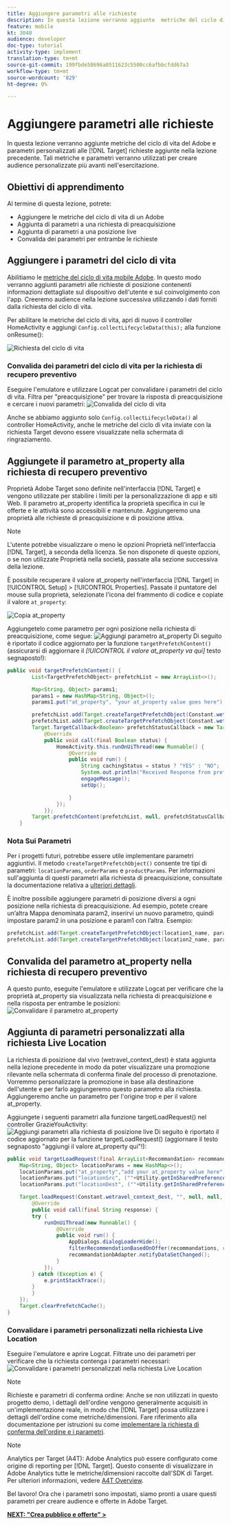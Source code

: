 ```yaml
---
title: Aggiungere parametri alle richieste
description: In questa lezione verranno aggiunte  metriche del ciclo di vita del Adobe e parametri personalizzati alle richieste Target aggiunte nella lezione precedente. Tali metriche e parametri verranno utilizzati per creare audience personalizzate più avanti nell'esercitazione.
feature: mobile
kt: 3040
audience: developer
doc-type: tutorial
activity-type: implement
translation-type: tm+mt
source-git-commit: 199fbde58696a0511623c5500cc6afbbcfdd67a3
workflow-type: tm+mt
source-wordcount: '829'
ht-degree: 0%

---
```



# Aggiungere parametri alle richieste

In questa lezione verranno aggiunte  metriche del ciclo di vita del Adobe e parametri personalizzati alle [!DNL Target] richieste aggiunte nella lezione precedente. Tali metriche e parametri verranno utilizzati per creare audience personalizzate più avanti nell&#39;esercitazione.

## Obiettivi di apprendimento

Al termine di questa lezione, potrete:

* Aggiungere le metriche del ciclo di vita di un Adobe 
* Aggiunta di parametri a una richiesta di preacquisizione
* Aggiunta di parametri a una posizione live
* Convalida dei parametri per entrambe le richieste

## Aggiungere i parametri del ciclo di vita

Abilitiamo le [metriche del ciclo di vita mobile  Adobe](https://docs.adobe.com/content/help/en/mobile-services/android/metrics.html). In questo modo verranno aggiunti parametri alle richieste di posizione contenenti informazioni dettagliate sul dispositivo dell&#39;utente e sul coinvolgimento con l&#39;app. Creeremo audience nella lezione successiva utilizzando i dati forniti dalla richiesta del ciclo di vita.

Per abilitare le metriche del ciclo di vita, apri di nuovo il controller HomeActivity e aggiungi `Config.collectLifecycleData(this);` alla funzione onResume():

![Richiesta del ciclo di vita](assets/lifecycle_code.jpg)

### Convalida dei parametri del ciclo di vita per la richiesta di recupero preventivo

Eseguire l&#39;emulatore e utilizzare Logcat per convalidare i parametri del ciclo di vita. Filtra per &quot;preacquisizione&quot; per trovare la risposta di preacquisizione e cercare i nuovi parametri:
![Convalida del ciclo di vita](assets/lifecycle_validation.jpg)

Anche se abbiamo aggiunto solo `Config.collectLifecycleData()` al controller HomeActivity, anche le metriche del ciclo di vita inviate con la richiesta Target devono essere visualizzate nella schermata di ringraziamento.

## Aggiungete il parametro at_property alla richiesta di recupero preventivo

 Proprietà Adobe Target sono definite nell&#39;interfaccia [!DNL Target] e vengono utilizzate per stabilire i limiti per la personalizzazione di app e siti Web. Il parametro at_property identifica la proprietà specifica in cui le offerte e le attività sono accessibili e mantenute. Aggiungeremo una proprietà alle richieste di preacquisizione e di posizione attiva.

>[!NOTE]
>
>L&#39;utente potrebbe visualizzare o meno le opzioni Proprietà nell&#39;interfaccia [!DNL Target], a seconda della licenza. Se non disponete di queste opzioni, o se non utilizzate Proprietà nella società, passate alla sezione successiva della lezione.

È possibile recuperare il valore at_property nell&#39;interfaccia [!DNL Target] in [!UICONTROL Setup] > [!UICONTROL Properties].  Passate il puntatore del mouse sulla proprietà, selezionate l&#39;icona del frammento di codice e copiate il valore `at_property`:

![Copia at_property](assets/at_property_interface.jpg)

Aggiungetelo come parametro per ogni posizione nella richiesta di preacquisizione, come segue:
![Aggiungi parametro at_property](assets/params_at_property.jpg)
Di seguito è riportato il codice aggiornato per la funzione `targetPrefetchContent()` (assicurarsi di aggiornare il _[!UICONTROL il valore at_property va qui]_ testo segnaposto!):

```java
public void targetPrefetchContent() {
        List<TargetPrefetchObject> prefetchList = new ArrayList<>();

        Map<String, Object> params1;
        params1 = new HashMap<String, Object>();
        params1.put("at_property", "your at_property value goes here");

        prefetchList.add(Target.createTargetPrefetchObject(Constant.wetravel_engage_home, params1));
        prefetchList.add(Target.createTargetPrefetchObject(Constant.wetravel_engage_search, params1));
        Target.TargetCallback<Boolean> prefetchStatusCallback = new Target.TargetCallback<Boolean>() {
            @Override
            public void call(final Boolean status) {
                HomeActivity.this.runOnUiThread(new Runnable() {
                    @Override
                    public void run() {
                        String cachingStatus = status ? "YES" : "NO";
                        System.out.println("Received Response from prefetch : " + cachingStatus);
                        engageMessage();
                        setUp();

                    }
                });
            }};
        Target.prefetchContent(prefetchList, null, prefetchStatusCallback);
    }
```

### Nota Sui Parametri

Per i progetti futuri, potrebbe essere utile implementare parametri aggiuntivi. Il metodo `createTargetPrefetchObject()` consente tre tipi di parametri: `locationParams`, `orderParams` e `productParams`. Per informazioni sull&#39;aggiunta di questi parametri alla richiesta di preacquisizione, consultate la documentazione relativa a [ulteriori dettagli](https://docs.adobe.com/content/help/en/mobile-services/android/target-android/c-mob-target-prefetch-android.html).

È inoltre possibile aggiungere parametri di posizione diversi a ogni posizione nella richiesta di preacquisizione. Ad esempio, potete creare un’altra Mappa denominata param2, inserirvi un nuovo parametro, quindi impostare param2 in una posizione e param1 con l’altra. Esempio:

```java
prefetchList.add(Target.createTargetPrefetchObject(location1_name, params1);
prefetchList.add(Target.createTargetPrefetchObject(location2_name, params2);
```

## Convalida del parametro at_property nella richiesta di recupero preventivo

A questo punto, eseguite l&#39;emulatore e utilizzate Logcat per verificare che la proprietà at_property sia visualizzata nella richiesta di preacquisizione e nella risposta per entrambe le posizioni:
![Convalidare il parametro at_property](assets/parameters_at_property_validation.jpg)

## Aggiunta di parametri personalizzati alla richiesta Live Location

La richiesta di posizione dal vivo (wetravel_context_dest) è stata aggiunta nella lezione precedente in modo da poter visualizzare una promozione rilevante nella schermata di conferma finale del processo di prenotazione. Vorremmo personalizzare la promozione in base alla destinazione dell&#39;utente e per farlo aggiungeremo questo parametro alla richiesta. Aggiungeremo anche un parametro per l&#39;origine trop e per il valore at_property.

Aggiungete i seguenti parametri alla funzione targetLoadRequest() nel controller GrazieYouActivity:
![Aggiungi parametri alla richiesta di posizione live](assets/parameters_live_location.jpg)
Di seguito è riportato il codice aggiornato per la funzione targetLoadRequest() (aggiornare il testo segnaposto &quot;aggiungi il valore at_property qui&quot;!):

```java
public void targetLoadRequest(final ArrayList<Recommandation> recommandations) {
    Map<String, Object> locationParams = new HashMap<>();
    locationParams.put("at_property","add your at_property value here");
    locationParams.put("locationSrc", (""+Utility.getInSharedPreference(ThankYouActivity.this,Constant.departure,"")));
    locationParams.put("locationDest", (""+Utility.getInSharedPreference(ThankYouActivity.this,Constant.destination,"")));

    Target.loadRequest(Constant.wetravel_context_dest, "", null, null, locationParams, new Target.TargetCallback<String>() {
        @Override
        public void call(final String response) {
        try {
            runOnUiThread(new Runnable() {
                @Override
                public void run() {
                    AppDialogs.dialogLoaderHide();
                    filterRecommendationBasedOnOffer(recommandations, response);
                    recommandationbAdapter.notifyDataSetChanged();
                }
            });
        } catch (Exception e) {
            e.printStackTrace();
        }
        }
    });
    Target.clearPrefetchCache();
}
```

### Convalidare i parametri personalizzati nella richiesta Live Location

Eseguire l&#39;emulatore e aprire Logcat. Filtrate uno dei parametri per verificare che la richiesta contenga i parametri necessari:
![Convalidare i parametri personalizzati nella richiesta Live Location](assets/parameters_live_location_validation.jpg)

>[!NOTE]
>
>Richieste e parametri di conferma ordine: Anche se non utilizzati in questo progetto demo, i dettagli dell&#39;ordine vengono generalmente acquisiti in un&#39;implementazione reale, in modo che [!DNL Target] possa utilizzare i dettagli dell&#39;ordine come metriche/dimensioni. Fare riferimento alla documentazione per istruzioni su come [implementare la richiesta di conferma dell&#39;ordine e i parametri](https://docs.adobe.com/content/help/en/mobile-services/android/target-android/c-target-methods.html).

>[!NOTE]
>
>Analytics per Target (A4T):  Adobe Analytics può essere configurato come origine di reporting per [!DNL Target]. Questo consente di visualizzare in  Adobe Analytics tutte le metriche/dimensioni raccolte dall&#39;SDK di Target. Per ulteriori informazioni, vedere [A4T Overview](https://docs.adobe.com/content/help/en/target/using/integrate/a4t/a4t.html).

Bel lavoro! Ora che i parametri sono impostati, siamo pronti a usare questi parametri per creare audience e offerte in  Adobe Target.

**[NEXT: &quot;Crea pubblico e offerte&quot; >](create-audiences-and-offers.md)**

